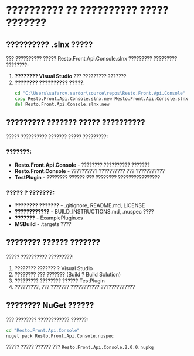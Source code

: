 # ?????????? ?? ?????????? ????? ???????

## ?????????? .slnx ?????

??? ?????????? ????? Resto.Front.Api.Console.slnx ????????? ????????? ????????:

1. **???????? Visual Studio** ??? ????????? ???????
2. **???????? ?????????? ?????**:
   ```cmd
   cd "C:\Users\safarov.sardor\source\repos\Resto.Front.Api.Console"
   copy Resto.Front.Api.Console.slnx.new Resto.Front.Api.Console.slnx /Y
   del Resto.Front.Api.Console.slnx.new
   ```

## ????????? ??????? ????? ??????????

????? ?????????? ??????? ????? ?????????:

### ???????:
- **Resto.Front.Api.Console** - ???????? ?????????? ???????
- **Resto.Front.Console** - ?????????? ?????????? ??? ???????????  
- **TestPlugin** - ???????? ?????? ??? ???????? ????????????????

### ????? ? ???????:
- **???????? ???????** - .gitignore, README.md, LICENSE
- **????????????** - BUILD_INSTRUCTIONS.md, .nuspec ????
- **???????** - ExamplePlugin.cs
- **MSBuild** - .targets ????

## ???????? ?????? ???????

????? ?????????? ?????????:

1. ???????? ??????? ? Visual Studio
2. ???????? ??? ??????? (Build ? Build Solution)
3. ????????? ???????? ?????? TestPlugin
4. ?????????, ??? ??????? ??????????? ?????????????

## ???????? NuGet ??????

??? ???????? ???????????? ??????:
```cmd
cd "Resto.Front.Api.Console"
nuget pack Resto.Front.Api.Console.nuspec
```

????? ????? ?????? ??? `Resto.Front.Api.Console.2.0.0.nupkg`
